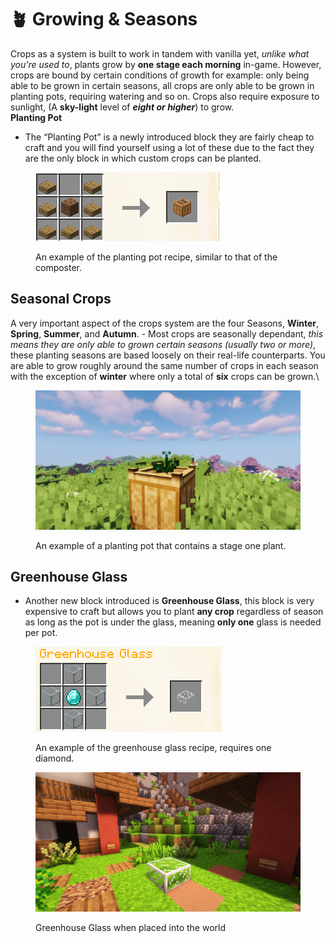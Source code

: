 # 🪴 Growing & Seasons

Crops as a system is built to work in tandem with vanilla yet, _unlike what you're used to_, plants grow by **one stage each morning** in-game. However, crops are bound by certain conditions of growth for example: only being able to be grown in certain seasons, all crops are only able to be grown in planting pots, requiring watering and so on. Crops also require exposure to sunlight, (A **sky-light** level of _**eight or higher**_) to grow.\
**Planting Pot**

* The “Planting Pot” is a newly introduced block they are fairly cheap to craft and you will find yourself using a lot of these due to the fact they are the only block in which custom crops can be planted.

<figure><img src="../../.gitbook/assets/image_2023-03-16_214803333.png" alt=""><figcaption><p>An example of the planting pot recipe, similar to that of the composter.</p></figcaption></figure>

## **Seasonal Crops**

A very important aspect of the crops system are the four Seasons, **Winter**, **Spring**, **Summer**, and **Autumn**. - Most crops are seasonally dependant, _this means they are only able to grown certain seasons (usually two or more)_, these planting seasons are based loosely on their real-life counterparts. You are able to grow roughly around the same number of crops in each season with the exception of **winter** where only a total of **six** crops can be grown.\


<figure><img src="../../.gitbook/assets/image_2023-03-16_215041320.png" alt=""><figcaption><p>An example of a planting pot that contains a stage one plant.</p></figcaption></figure>

## Greenhouse Glass

* Another new block introduced is **Greenhouse Glass**, this block is very expensive to craft but allows you to plant **any crop** regardless of season as long as the pot is under the glass, meaning **only one** glass is needed per pot.

<figure><img src="../../.gitbook/assets/image_2023-03-20_222027842.png" alt=""><figcaption><p>An example of the greenhouse glass recipe, requires one diamond.</p></figcaption></figure>

<figure><img src="../../.gitbook/assets/2023-03-20_22.19.37.png" alt=""><figcaption><p>Greenhouse Glass when placed into the world</p></figcaption></figure>
